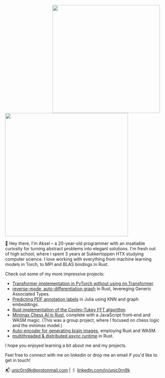 <image src='https://raw.githubusercontent.com/unic0rn9k/wowitsaraytracer/master/logo.png' align='right' width="350px">
<img src='https://skillicons.dev/icons?i=python,pytorch,julia,rust,wasm,latex,linux,git,githubactions' width='400'/>

<br>

👋 Hey there, I'm Aksel – a 20-year-old programmer with an insatiable curiosity for turning abstract problems into elegant solutions.
I'm fresh out of high school, where I spent 3 years at Sukkertoppen HTX studying computer science.
I love working with everything from machine learning models in Torch, to MPI and BLAS bindings in Rust.

Check out some of my more impressive projects:
- [Transformer implementation in PyTorch without using nn.Transformer](https://github.com/unic0rn9k/tiny-py-transformer).
- [reverse-mode, auto-differentiation graph](https://github.com/unic0rn9k/autodiff) in Rust, levereging Generic Associated Types.
- [Predicting PDF annotation labels](https://github.com/unic0rn9k/dsv_recruitment) in Julia using KNN and graph embeddings.
- [Rust implementation of the Cooley-Tukey FFT algorithm](https://github.com/unic0rn9k/fourier-notebook).
- [Minimax Chess AI in Rust](https://github.com/Bechiscul/chess), complete with a JavaScript front-end and WASM magic. (This was a group project, where I focused on chess logic and the minimax model.)
- [Auto-encoder for generating brain images](https://gitlab.com/unic0rn9k/brainctautoencoder), employing Rust and WASM.
- [multithreaded & distributed async runtime](https://github.com/unic0rn9k/metalmorphosis) in Rust.

I hope you enjoyed learning a bit about me and my projects.

Feel free to connect with me on linkedin or drop me an email if you'd like to get in touch!

📬 unic0rn9k@protonmail.com | 🖇️ [linkedin.com/in/unic0rn9k](https://linkedin.com/in/unic0rn9k)
